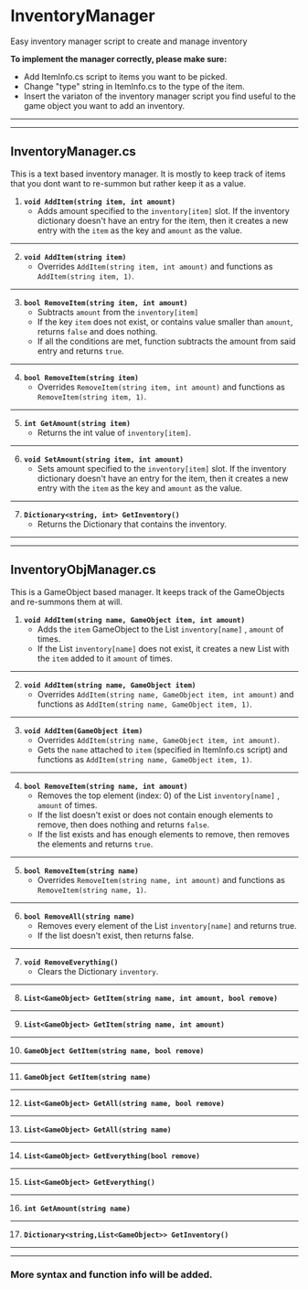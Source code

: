 # InventoryManager
Easy inventory manager script to create and manage inventory

**To implement the manager correctly, please make sure:**
- Add ItemInfo.cs script to items you want to be picked.
- Change "type" string in ItemInfo.cs to the type of the item.
- Insert the variaton of the inventory manager script you find useful to the game object you want to add an inventory.
---
---
## InventoryManager.cs
This is a text based inventory manager. It is mostly to keep track of items that you dont want to re-summon but rather keep it as a value.

1. **`void AddItem(string item, int amount)`**
   - Adds amount specified to the `inventory[item]` slot. If the inventory dictionary doesn't have an entry for the item, then it creates a new entry with the `item` as the key and `amount` as the value.
  ---
2. **`void AddItem(string item)`**
   - Overrides `AddItem(string item, int amount)` and functions as `AddItem(string item, 1)`.
  ---
3. **`bool RemoveItem(string item, int amount)`**
   - Subtracts `amount` from the `inventory[item]`
   - If the key `item` does not exist, or contains value smaller than `amount`, returns `false` and does nothing.
   - If all the conditions are met, function subtracts the amount from said entry and returns `true`.
  ---
4. **`bool RemoveItem(string item)`**
   - Overrides `RemoveItem(string item, int amount)` and functions as `RemoveItem(string item, 1)`.
  ---
5. **`int GetAmount(string item)`**
   - Returns the int value of `inventory[item]`.
  ---
6. **`void SetAmount(string item, int amount)`**
   - Sets amount specified to the `inventory[item]` slot. If the inventory dictionary doesn't have an entry for the item, then it creates a new entry with the `item` as the key and `amount` as the value.
  ---
7. **`Dictionary<string, int> GetInventory()`**
   - Returns the Dictionary that contains the inventory.
---
---
## InventoryObjManager.cs
This is a GameObject based manager. It keeps track of the GameObjects and re-summons them at will. 

1. **`void AddItem(string name, GameObject item, int amount)`**
   - Adds the `item` GameObject to the List `inventory[name]` , `amount` of times.
   - If the List `inventory[name]` does not exist, it creates a new List with the `item` added to it `amount` of times.
  ---
2. **`void AddItem(string name, GameObject item)`**
   - Overrides `AddItem(string name, GameObject item, int amount)` and functions as `AddItem(string name, GameObject item, 1)`.
  ---
3. **`void AddItem(GameObject item)`**
   - Overrides `AddItem(string name, GameObject item, int amount)`.
   - Gets the `name` attached to `item` (specified in ItemInfo.cs script) and functions as `AddItem(string name, GameObject item, 1)`.
  ---
4. **`bool RemoveItem(string name, int amount)`**
    - Removes the top element (index: 0) of the List `inventory[name]` , `amount` of times.
    - If the list doesn't exist or does not contain enough elements to remove, then does nothing and returns `false`.
    - If the list exists and has enough elements to remove, then removes the elements and returns `true`.
  ---
5. **`bool RemoveItem(string name)`**
   - Overrides `RemoveItem(string name, int amount)` and functions as `RemoveItem(string name, 1)`.
  ---
6. **`bool RemoveAll(string name)`**
   - Removes every element of the List `inventory[name]` and returns true.
   - If the list doesn't exist, then returns false.
  ---
7. **`void RemoveEverything()`**
   - Clears the Dictionary `inventory`.
  ---
8. **`List<GameObject> GetItem(string name, int amount, bool remove)`**

  ---
9. **`List<GameObject> GetItem(string name, int amount)`**

  ---
10. **`GameObject GetItem(string name, bool remove)`**

  ---
11. **`GameObject GetItem(string name)`**

  ---
12. **`List<GameObject> GetAll(string name, bool remove)`**

  ---
13. **`List<GameObject> GetAll(string name)`**

  ---
14. **`List<GameObject> GetEverything(bool remove)`**

  ---
15. **`List<GameObject> GetEverything()`**

  ---
16. **`int GetAmount(string name)`**

  ---
17. **`Dictionary<string,List<GameObject>> GetInventory()`**

---
---
### More syntax and function info will be added.